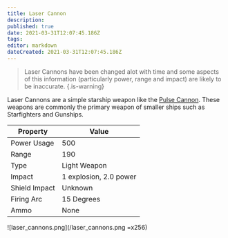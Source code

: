 ```yaml
---
title: Laser Cannon
description: 
published: true
date: 2021-03-31T12:07:45.186Z
tags: 
editor: markdown
dateCreated: 2021-03-31T12:07:45.186Z
---
```


> Laser Cannons have been changed alot with time and some aspects of this information (particularly power, range and impact) are likely to be inaccurate.
{.is-warning}

Laser Cannons are a simple starship weapon like the [Pulse Cannon](/starships/weapons/pulse-cannons). These weapons are commonly the primary weapon of smaller ships such as Starfighters and Gunships.

|Property|Value|
|---|---|
|Power Usage|500|
|Range|190|
|Type|Light Weapon|
|Impact|1 explosion, 2.0 power|
|Shield Impact|Unknown|
|Firing Arc|15 Degrees|
|Ammo|None|

![laser_cannons.png](/laser_cannons.png =x256)